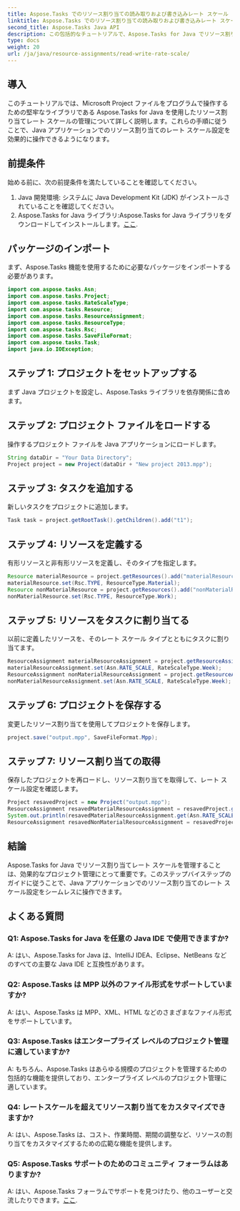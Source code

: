 ```yaml
---
title: Aspose.Tasks でのリソース割り当ての読み取りおよび書き込みレート スケール
linktitle: Aspose.Tasks でのリソース割り当ての読み取りおよび書き込みレート スケール
second_title: Aspose.Tasks Java API
description: この包括的なチュートリアルで、Aspose.Tasks for Java でリソース割り当てレート スケールを効果的に管理する方法を学びましょう。
type: docs
weight: 20
url: /ja/java/resource-assignments/read-write-rate-scale/
---
```

## 導入
このチュートリアルでは、Microsoft Project ファイルをプログラムで操作するための堅牢なライブラリである Aspose.Tasks for Java を使用したリソース割り当てレート スケールの管理について詳しく説明します。これらの手順に従うことで、Java アプリケーションでのリソース割り当てのレート スケール設定を効果的に操作できるようになります。
## 前提条件
始める前に、次の前提条件を満たしていることを確認してください。
1. Java 開発環境: システムに Java Development Kit (JDK) がインストールされていることを確認してください。
2.  Aspose.Tasks for Java ライブラリ:Aspose.Tasks for Java ライブラリをダウンロードしてインストールします。[ここ](https://releases.aspose.com/tasks/java/).

## パッケージのインポート
まず、Aspose.Tasks 機能を使用するために必要なパッケージをインポートする必要があります。 
```java
import com.aspose.tasks.Asn;
import com.aspose.tasks.Project;
import com.aspose.tasks.RateScaleType;
import com.aspose.tasks.Resource;
import com.aspose.tasks.ResourceAssignment;
import com.aspose.tasks.ResourceType;
import com.aspose.tasks.Rsc;
import com.aspose.tasks.SaveFileFormat;
import com.aspose.tasks.Task;
import java.io.IOException;
```
## ステップ 1: プロジェクトをセットアップする
まず Java プロジェクトを設定し、Aspose.Tasks ライブラリを依存関係に含めます。
## ステップ 2: プロジェクト ファイルをロードする
操作するプロジェクト ファイルを Java アプリケーションにロードします。
```java
String dataDir = "Your Data Directory";
Project project = new Project(dataDir + "New project 2013.mpp");
```
## ステップ 3: タスクを追加する
新しいタスクをプロジェクトに追加します。
```java
Task task = project.getRootTask().getChildren().add("t1");
```
## ステップ 4: リソースを定義する
有形リソースと非有形リソースを定義し、そのタイプを指定します。
```java
Resource materialResource = project.getResources().add("materialResource");
materialResource.set(Rsc.TYPE, ResourceType.Material);
Resource nonMaterialResource = project.getResources().add("nonMaterialResource");
nonMaterialResource.set(Rsc.TYPE, ResourceType.Work);
```
## ステップ 5: リソースをタスクに割り当てる
以前に定義したリソースを、そのレート スケール タイプとともにタスクに割り当てます。
```java
ResourceAssignment materialResourceAssignment = project.getResourceAssignments().add(task, materialResource);
materialResourceAssignment.set(Asn.RATE_SCALE, RateScaleType.Week);
ResourceAssignment nonMaterialResourceAssignment = project.getResourceAssignments().add(task, nonMaterialResource);
nonMaterialResourceAssignment.set(Asn.RATE_SCALE, RateScaleType.Week);
```
## ステップ 6: プロジェクトを保存する
変更したリソース割り当てを使用してプロジェクトを保存します。
```java
project.save("output.mpp", SaveFileFormat.Mpp);
```
## ステップ 7: リソース割り当ての取得
保存したプロジェクトを再ロードし、リソース割り当てを取得して、レート スケール設定を確認します。
```java
Project resavedProject = new Project("output.mpp");
ResourceAssignment resavedMaterialResourceAssignment = resavedProject.getResourceAssignments().getByUid(1);
System.out.println(resavedMaterialResourceAssignment.get(Asn.RATE_SCALE));
ResourceAssignment resavedNonMaterialResourceAssignment = resavedProject.getResourceAssignments().getByUid(2);
```

## 結論
Aspose.Tasks for Java でリソース割り当てレート スケールを管理することは、効果的なプロジェクト管理にとって重要です。このステップバイステップのガイドに従うことで、Java アプリケーションでのリソース割り当てのレート スケール設定をシームレスに操作できます。
## よくある質問
### Q1: Aspose.Tasks for Java を任意の Java IDE で使用できますか?
A: はい、Aspose.Tasks for Java は、IntelliJ IDEA、Eclipse、NetBeans などのすべての主要な Java IDE と互換性があります。
### Q2: Aspose.Tasks は MPP 以外のファイル形式をサポートしていますか?
A: はい、Aspose.Tasks は MPP、XML、HTML などのさまざまなファイル形式をサポートしています。
### Q3: Aspose.Tasks はエンタープライズ レベルのプロジェクト管理に適していますか?
A: もちろん、Aspose.Tasks はあらゆる規模のプロジェクトを管理するための包括的な機能を提供しており、エンタープライズ レベルのプロジェクト管理に適しています。
### Q4: レートスケールを超えてリソース割り当てをカスタマイズできますか?
A: はい、Aspose.Tasks は、コスト、作業時間、期間の調整など、リソースの割り当てをカスタマイズするための広範な機能を提供します。
### Q5: Aspose.Tasks サポートのためのコミュニティ フォーラムはありますか?
 A: はい、Aspose.Tasks フォーラムでサポートを見つけたり、他のユーザーと交流したりできます。[ここ](https://forum.aspose.com/c/tasks/15).